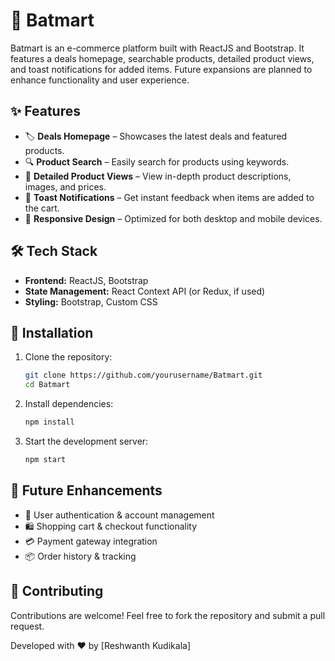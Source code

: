 # 🛒 Batmart

Batmart is an e-commerce platform built with ReactJS and Bootstrap. It features a deals homepage, searchable products, detailed product views, and toast notifications for added items. Future expansions are planned to enhance functionality and user experience.

## ✨ Features
- 🏷 **Deals Homepage** – Showcases the latest deals and featured products.
- 🔍 **Product Search** – Easily search for products using keywords.
- 📄 **Detailed Product Views** – View in-depth product descriptions, images, and prices.
- 🔔 **Toast Notifications** – Get instant feedback when items are added to the cart.
- 📱 **Responsive Design** – Optimized for both desktop and mobile devices.

## 🛠 Tech Stack
- **Frontend:** ReactJS, Bootstrap
- **State Management:** React Context API (or Redux, if used)
- **Styling:** Bootstrap, Custom CSS

## 🚀 Installation
1. Clone the repository:
   ```sh
   git clone https://github.com/yourusername/Batmart.git
   cd Batmart
   ```
2. Install dependencies:
   ```sh
   npm install
   ```
3. Start the development server:
   ```sh
   npm start
   ```

## 🔮 Future Enhancements
- 🔐 User authentication & account management
- 🛍 Shopping cart & checkout functionality
- 💳 Payment gateway integration
- 📦 Order history & tracking

## 🤝 Contributing
Contributions are welcome! Feel free to fork the repository and submit a pull request.

Developed with ❤️ by [Reshwanth Kudikala]
